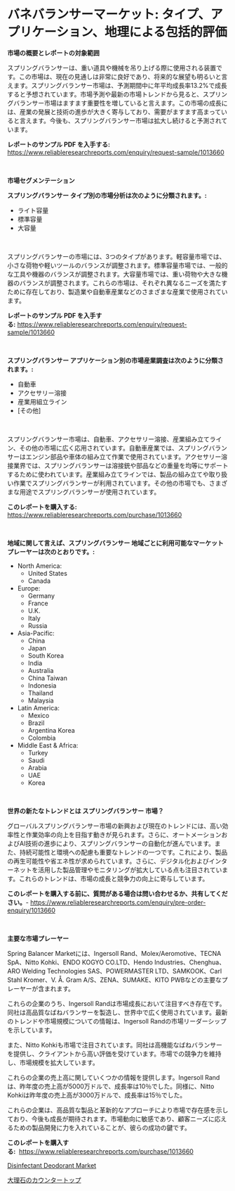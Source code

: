<p><h1>バネバランサーマーケット: タイプ、アプリケーション、地理による包括的評価</h1></p><p><strong>市場の概要とレポートの対象範囲</strong></p>
<p><p>スプリングバランサーは、重い道具や機械を吊り上げる際に使用される装置です。この市場は、現在の見通しは非常に良好であり、将来的な展望も明るいと言えます。スプリングバランサー市場は、予測期間中に年平均成長率13.2%で成長すると予想されています。市場予測や最新の市場トレンドから見ると、スプリングバランサー市場はますます重要性を増していると言えます。この市場の成長には、産業の発展と技術の進歩が大きく寄与しており、需要がますます高まっていると言えます。今後も、スプリングバランサー市場は拡大し続けると予測されています。</p></p>
<p><strong>レポートのサンプル PDF を入手する:</strong> <a href="https://www.reliableresearchreports.com/enquiry/request-sample/1013660">https://www.reliableresearchreports.com/enquiry/request-sample/1013660</a></p>
<p>&nbsp;</p>
<p><strong>市場セグメンテーション</strong></p>
<p><strong>スプリングバランサー タイプ別の市場分析は次のように分類されます。:</strong></p>
<p><ul><li>ライト容量</li><li>標準容量</li><li>大容量</li></ul></p>
<p>&nbsp;</p>
<p><p>スプリングバランサーの市場には、3つのタイプがあります。軽容量市場では、小さな荷物や軽いツールのバランスが調整されます。標準容量市場では、一般的な工具や機器のバランスが調整されます。大容量市場では、重い荷物や大きな機器のバランスが調整されます。これらの市場は、それぞれ異なるニーズを満たすために存在しており、製造業や自動車産業などのさまざまな産業で使用されています。</p></p>
<p><strong>レポートのサンプル PDF を入手する:</strong>&nbsp;<a href="https://www.reliableresearchreports.com/enquiry/request-sample/1013660">https://www.reliableresearchreports.com/enquiry/request-sample/1013660</a></p>
<p>&nbsp;</p>
<p><strong> スプリングバランサー アプリケーション別の市場産業調査は次のように分類されます。:</strong></p>
<p><ul><li>自動車</li><li>アクセサリー溶接</li><li>産業用組立ライン</li><li>[その他]</li></ul></p>
<p>&nbsp;</p>
<p><p>スプリングバランサー市場は、自動車、アクセサリー溶接、産業組み立てライン、その他の市場に広く応用されています。自動車産業では、スプリングバランサーはエンジン部品や車体の組み立て作業で使用されています。アクセサリー溶接業界では、スプリングバランサーは溶接銃や部品などの重量を均等にサポートするために使われています。産業組み立てラインでは、製品の組み立てや取り扱い作業でスプリングバランサーが利用されています。その他の市場でも、さまざまな用途でスプリングバランサーが使用されています。</p></p>
<p><strong>このレポートを購入する:</strong>&nbsp; <a href="https://www.reliableresearchreports.com/purchase/1013660">https://www.reliableresearchreports.com/purchase/1013660</a></p>
<p>&nbsp;</p>
<p><strong>地域に関して言えば、スプリングバランサー 地域ごとに利用可能なマーケットプレーヤーは次のとおりです。:</strong></p>
<p><ul>
    <li>
        North America:
        <ul>
            <li>United States</li>
            <li>Canada</li>
        </ul>
    </li>
    <li>
        Europe:
        <ul>
            <li>Germany</li>
            <li>France</li>
            <li>U.K.</li>
            <li>Italy</li>
            <li>Russia</li>
        </ul>
    </li>
    <li>
        Asia-Pacific:
        <ul>
            <li>China</li>
            <li>Japan</li>
            <li>South Korea</li>
            <li>India</li>
            <li>Australia</li>
            <li>China Taiwan</li>
            <li>Indonesia</li>
            <li>Thailand</li>
            <li>Malaysia</li>
        </ul>
    </li>
    <li>
        Latin America:
        <ul>
            <li>Mexico</li>
            <li>Brazil</li>
            <li>Argentina Korea</li>
            <li>Colombia</li>
        </ul>
    </li>
    <li>
        Middle East & Africa:
        <ul>
            <li>Turkey</li>
            <li>Saudi</li>
            <li>Arabia</li>
            <li>UAE</li>
            <li>Korea</li>
        </ul>
    </li>
    </ul></p>
<p>&nbsp;</p>
<p><strong>世界の新たなトレンドとは スプリングバランサー 市場？</strong></p>
<p><p>グローバルスプリングバランサー市場の新興および現在のトレンドには、高い効率性と作業効率の向上を目指す動きが見られます。さらに、オートメーションおよびAI技術の進歩により、スプリングバランサーの自動化が進んでいます。また、持続可能性と環境への配慮も重要なトレンドの一つです。これにより、製品の再生可能性や省エネ性が求められています。さらに、デジタル化およびインターネットを活用した製品管理やモニタリングが拡大している点も注目されています。これらのトレンドは、市場の成長と競争力の向上に寄与しています。</p></p>
<p><strong>このレポートを購入する前に、質問がある場合は問い合わせるか、共有してください。</strong>- <a href="https://www.reliableresearchreports.com/enquiry/pre-order-enquiry/1013660">https://www.reliableresearchreports.com/enquiry/pre-order-enquiry/1013660</a></p>
<p>&nbsp;</p>
<p><strong>主要な市場プレーヤー</strong></p>
<p><p>Spring Balancer Marketには、Ingersoll Rand、Molex/Aeromotive、TECNA SpA、Nitto Kohki、ENDO KOGYO CO.LTD、Hendo Industries、Chenghua、ARO Welding Technologies SAS、POWERMASTER LTD、SAMKOOK、Carl Stahl Kromer、V. Å. Gram A/S、ZENA、SUMAKE、KITO PWBなどの主要なプレーヤーが含まれます。</p><p>これらの企業のうち、Ingersoll Randは市場成長において注目すべき存在です。同社は高品質なばねバランサーを製造し、世界中で広く使用されています。最新のトレンドや市場規模についての情報は、Ingersoll Randの市場リーダーシップを示しています。</p><p>また、Nitto Kohkiも市場で注目されています。同社は高機能なばねバランサーを提供し、クライアントから高い評価を受けています。市場での競争力を維持し、市場規模を拡大しています。</p><p>これらの企業の売上高に関していくつかの情報を提供します。Ingersoll Randは、昨年度の売上高が5000万ドルで、成長率は10％でした。同様に、Nitto Kohkiは昨年度の売上高が3000万ドルで、成長率は15％でした。</p><p>これらの企業は、高品質な製品と革新的なアプローチにより市場で存在感を示しており、今後も成長が期待されます。市場動向に敏感であり、顧客ニーズに応えるための製品開発に力を入れていることが、彼らの成功の鍵です。</p></p>
<p><strong>このレポートを購入する:</strong>&nbsp;&nbsp;<a href="https://www.reliableresearchreports.com/purchase/1013660">https://www.reliableresearchreports.com/purchase/1013660</a></p>
<p><p><a href="https://cautious-neon-760.notion.site/Disinfectant-Deodorant-Market-Size-Reflecting-a-Forecast-Till-2031-Market-By-Type-By-Application-a-671f6ffef10d4154ada3b79cd3d978db">Disinfectant Deodorant Market</a></p><p><a href="https://medium.com/@josephmiller1959/%E5%A4%A7%E7%90%86%E7%9F%B3%E3%82%AB%E3%82%A6%E3%83%B3%E3%82%BF%E3%83%BC%E3%83%88%E3%83%83%E3%83%97%E5%B8%82%E5%A0%B4-%E5%B8%82%E5%A0%B4cagr-%E5%B8%82%E5%A0%B4%E5%8B%95%E5%90%91-%E3%81%8A%E3%82%88%E3%81%B3%E6%88%90%E9%95%B7%E6%88%A6%E7%95%A5%E3%81%AB%E9%96%A2%E3%81%99%E3%82%8B%E6%B4%9E%E5%AF%9F-e295c998110a">大理石のカウンタートップ</a></p></p>